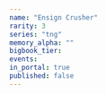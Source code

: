 ```yaml
---
name: "Ensign Crusher"
rarity: 3
series: "tng"
memory_alpha: ""
bigbook_tier:
events:
in_portal: true
published: false
---
```

